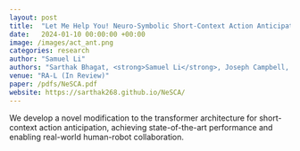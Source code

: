 ```yaml
---
layout: post
title:  "Let Me Help You! Neuro-Symbolic Short-Context Action Anticipation"
date:   2024-01-10 00:00:00 +00:00
image: /images/act_ant.png
categories: research
author: "Samuel Li"
authors: "Sarthak Bhagat, <strong>Samuel Li</strong>, Joseph Campbell, Yaqi Xie, Katia Sycara, Simon Stepputtis"
venue: "RA-L (In Review)"
paper: /pdfs/NeSCA.pdf
website: https://sarthak268.github.io/NeSCA/
---
```

We develop a novel modification to the transformer architecture for short-context action anticipation, achieving state-of-the-art performance and enabling real-world human-robot collaboration.